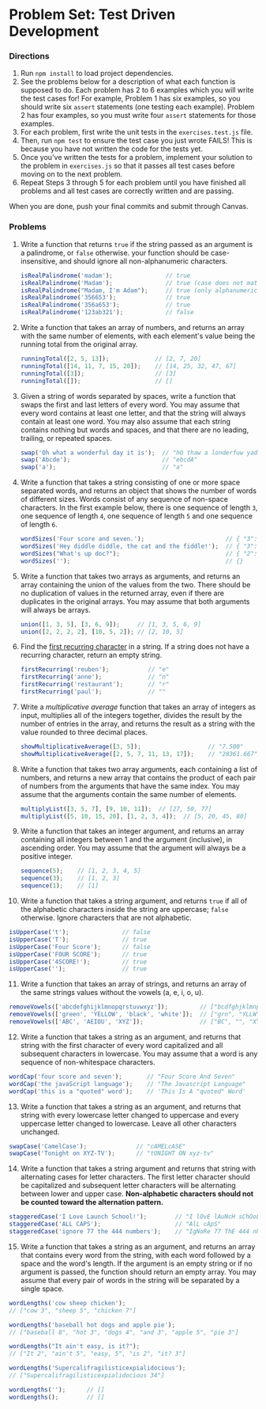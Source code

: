 # Problem Set: Test Driven Development



### Directions
1. Run `npm install` to load project dependencies.
2. See the problems below for a description of what each function is supposed to do. Each problem has 2 to 6 examples which you will write the test cases for! For example, Problem 1 has six examples, so you should write six `assert` statements (one testing each example). Problem 2 has four examples, so you must write four `assert` statements for those examples. 
3. For each problem, first write the unit tests in the `exercises.test.js` file.
4. Then, run `npm test` to ensure the test case you just wrote FAILS! This is because you have not written the code for the tests yet.
5. Once you've written the tests for a problem, implement your solution to the problem in `exercises.js` so that it passes all test cases before moving on to the next problem.
6. Repeat Steps 3 through 5 for each problem until you have finished all problems and all test cases are correctly written and are passing.

When you are done, push your final commits and submit through Canvas.


### Problems

1. Write a function that returns `true` if the string passed as an argument is a palindrome, or `false` otherwise. your function should be case-insensitive, and should ignore all non-alphanumeric characters.
      ```javascript
      isRealPalindrome('madam');               // true
      isRealPalindrome('Madam');               // true (case does not matter)
      isRealPalindrome("Madam, I'm Adam");     // true (only alphanumerics matter)
      isRealPalindrome('356653');              // true
      isRealPalindrome('356a653');             // true
      isRealPalindrome('123ab321');            // false
      ```

2. Write a function that takes an array of numbers, and returns an array with the same number of elements, with each element's value being the running total from the original array.
      ```javascript
      runningTotal([2, 5, 13]);             // [2, 7, 20]
      runningTotal([14, 11, 7, 15, 20]);    // [14, 25, 32, 47, 67]
      runningTotal([3]);                    // [3]
      runningTotal([]);                     // []
      ```

3. Given a string of words separated by spaces, write a function that swaps the first and last letters of every word. You may assume that every word contains at least one letter, and that the string will always contain at least one word. You may also assume that each string contains nothing but words and spaces, and that there are no leading, trailing, or repeated spaces.
      ```javascript
      swap('Oh what a wonderful day it is');  // "hO thaw a londerfuw yad ti si"
      swap('Abcde');                          // "ebcdA"
      swap('a');                              // "a"
      ```

4. Write a function that takes a string consisting of one or more space separated words, and returns an object that shows the number of words of different sizes. Words consist of any sequence of non-space characters. In the first example below, there is one sequence of length `3`, one sequence of length `4`, one sequence of length `5` and one sequence of length `6`.
      ```javascript
      wordSizes('Four score and seven.');                       // { "3": 1, "4": 1, "5": 1, "6": 1 }
      wordSizes('Hey diddle diddle, the cat and the fiddle!');  // { "3": 5, "6": 1, "7": 2 }
      wordSizes("What's up doc?");                              // { "2": 1, "4": 1, "6": 1 }
      wordSizes('');                                            // {}
      ```

5. Write a function that takes two arrays as arguments, and returns an array containing the union of the values from the two. There should be no duplication of values in the returned array, even if there are duplicates in the original arrays. You may assume that both arguments will always be arrays.
      ```javascript
      union([1, 3, 5], [3, 6, 9]);     // [1, 3, 5, 6, 9]
      union([2, 2, 2, 2], [10, 5, 2]); // [2, 10, 5]
      ```

6. Find the [first recurring character](https://www.youtube.com/watch?v=GJdiM-muYqc) in a string. If a string does not have a recurring character, return an empty string.
      ```javascript
      firstRecurring('reuben');           // "e"
      firstRecurring('anne');             // "n"
      firstRecurring('restaurant');       // "r"
      firstRecurring('paul');             // ""
      ```

7. Write a _multiplicative average_ function that takes an array of integers as input, multiplies all of the integers together, divides the result by the number of entries in the array, and returns the result as a string with the value rounded to three decimal places.
      ```javascript
      showMultiplicativeAverage([3, 5]);                   // "7.500"
      showMultiplicativeAverage([2, 5, 7, 11, 13, 17]);    // "28361.667"
      ```

8. Write a function that takes two array arguments, each containing a list of numbers, and returns a new array that contains the product of each pair of numbers from the arguments that have the same index. You may assume that the arguments contain the same number of elements.
      ```javascript
      multiplyList([3, 5, 7], [9, 10, 11]);  // [27, 50, 77]
      multiplyList([5, 10, 15, 20], [1, 2, 3, 4]);  // [5, 20, 45, 80]
      ```

9. Write a function that takes an integer argument, and returns an array containing all integers between 1 and the argument (inclusive), in ascending order. You may assume that the argument will always be a positive integer.
      ```javascript
      sequence(5);    // [1, 2, 3, 4, 5]
      sequence(3);    // [1, 2, 3]
      sequence(1);    // [1]
      ```

10. Write a function that takes a string argument, and returns `true` if all of the alphabetic characters inside the string are uppercase; `false` otherwise. Ignore characters that are not alphabetic.

```javascript
isUpperCase('t');               // false
isUpperCase('T');               // true
isUpperCase('Four Score');      // false
isUpperCase('FOUR SCORE');      // true
isUpperCase('4SCORE!');         // true
isUpperCase('');                // true
```

11. Write a function that takes an array of strings, and returns an array of the same strings values without the vowels (a, e, i, o, u).

```javascript
removeVowels(['abcdefghijklmnopqrstuvwxyz']);         // ["bcdfghjklmnpqrstvwxyz"]
removeVowels(['green', 'YELLOW', 'black', 'white']);  // ["grn", "YLLW", "blck", "wht"]
removeVowels(['ABC', 'AEIOU', 'XYZ']);                // ["BC", "", "XYZ"]
```

12. Write a function that takes a string as an argument, and returns that string with the first character of every word capitalized and all subsequent characters in lowercase. You may assume that a word is any sequence of non-whitespace characters.

```javascript
wordCap('four score and seven');       // "Four Score And Seven"
wordCap('the javaScript language');    // "The Javascript Language"
wordCap('this is a "quoted" word');    // 'This Is A "quoted" Word'
```

13. Write a function that takes a string as an argument, and returns that string with every lowercase letter changed to uppercase and every uppercase letter changed to lowercase. Leave all other characters unchanged.

```javascript
swapCase('CamelCase');              // "cAMELcASE"
swapCase('Tonight on XYZ-TV');      // "tONIGHT ON xyz-tv"
```

14. Write a function that takes a string argument and returns that string with alternating cases for letter characters. The first letter character should be capitalized and subsequent letter characters will be alternating between lower and upper case. **Non-alphabetic characters should not be counted toward the alternation pattern.**

```javascript
staggeredCase('I Love Launch School!');        // "I lOvE lAuNcH sChOoL!"
staggeredCase('ALL CAPS');                     // "AlL cApS"
staggeredCase('ignore 77 the 444 numbers');    // "IgNoRe 77 ThE 444 nUmBeRs"
```

15. Write a function that takes a string as an argument, and returns an array that contains every word from the string, with each word followed by a space and the word's length. If the argument is an empty string or if no argument is passed, the function should return an empty array. You may assume that every pair of words in the string will be separated by a single space.

```javascript
wordLengths('cow sheep chicken');
// ["cow 3", "sheep 5", "chicken 7"]

wordLengths('baseball hot dogs and apple pie');
// ["baseball 8", "hot 3", "dogs 4", "and 3", "apple 5", "pie 3"]

wordLengths("It ain't easy, is it?");
// ["It 2", "ain't 5", "easy, 5", "is 2", "it? 3"]

wordLengths('Supercalifragilisticexpialidocious');
// ["Supercalifragilisticexpialidocious 34"]

wordLengths('');      // []
wordLengths();        // []
```
